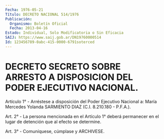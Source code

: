 ```yaml
---
Fecha: 1976-05-21
Título: DECRETO NACIONAL 514/1976
Publicación:
  Organismo: Boletín Oficial
  Fecha: 2013-04-16
Estado: Individual, Solo Modificatoria o Sin Eficacia
SAIJ: https://www.saij.gob.ar/DN19760000514
Id: 123456789-0abc-415-0000-6791soterced
---
```

# DECRETO SECRETO SOBRE ARRESTO A DISPOSICION DEL PODER EJECUTIVO NACIONAL.

<a id="1"></a>
Artículo 1° - Arréstese a disposición del Poder Ejecutivo Nacional a: María Mercedes Yolanda SARMIENTO DIAZ (C.I. 8.210.180 - P.F.A.).

<a id="2"></a>
Art. 2° - La persona mencionada en el Artículo 1° deberá permanecer en el lugar de detención que al efecto se determine.

<a id="3"></a>
Art. 3° - Comuníquese, cúmplase y ARCHIVESE.